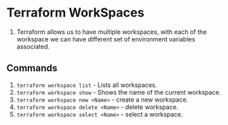 # Terraform WorkSpaces
1. Terraform allows us to have multiple workspaces, with each of the workspace we can have different set of environment variables associated.

## Commands

1. ```terraform workspace list``` - Lists all workspaces.
2. ```terraform workspace show``` - Shows the name of the current workspace.
3. ```terraform workspace new <Name>``` - create a new workspace.
4. ```terraform workspace delete <Name>``` - delete workspace.
5. ```terraform workspace select <Name>``` - select a workspace.